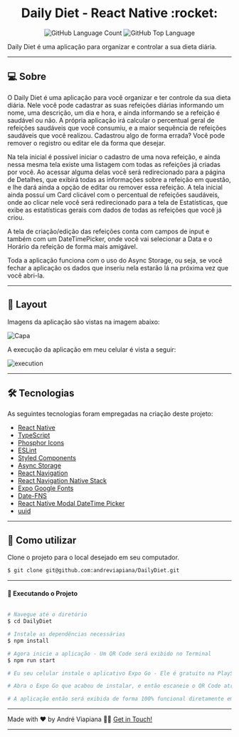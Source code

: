 <p align="center">
  <h1 align="center">Daily Diet - React Native :rocket:</h1>
</p>

<p align="center" margin-top="25px" >
  <img alt="GitHub Language Count" src="https://img.shields.io/github/languages/count/andreviapiana/DailyDiet" />

  <img alt="GitHub Top Language" src="https://img.shields.io/github/languages/top/andreviapiana/DailyDiet" />
</p>


Daily Diet é uma aplicação para organizar e controlar a sua dieta diária.

___

## 💻 Sobre
O Daily Diet é uma aplicação para você organizar e ter controle da sua dieta diária. Nele você pode cadastrar as suas refeições diárias informando um nome, uma descrição, um dia e hora, e ainda informando se a refeição é saudável ou não. A própria aplicação irá calcular o percentual geral de refeições saudáveis que você consumiu, e a maior sequência de refeições saudáveis que você realizou. Cadastrou algo de forma errada? Você pode remover o registro ou editar ele da forma que desejar.

Na tela inicial é possível iniciar o cadastro de uma nova refeição, e ainda nessa mesma tela existe uma listagem com todas as refeições já criadas por você. Ao acessar alguma delas você será  redirecionado para a página de Detalhes, que exibirá todas as informações sobre a refeição em questão, e lhe dará ainda a opção de editar ou remover essa refeição. A tela inicial ainda possuí um Card clicável com o percentual de refeições saudáveis, onde ao clicar nele você será redirecionado para a tela de Estatísticas, que exibe as estatísticas gerais com dados de todas as refeições que você já criou.

A tela de criação/edição das refeições conta com campos de input e também com um DateTimePicker, onde você vai selecionar a Data e o Horário da refeição de forma mais amigável.

Toda a aplicação funciona com o uso do Async Storage, ou seja, se você fechar a aplicação os dados que inseriu nela estarão lá na próxima vez que você abri-la.

___

## 🎨 Layout
Imagens da aplicação são vistas na imagem abaixo:

![Capa](https://github.com/andreviapiana/test/assets/106932234/7c10f3ba-864d-4268-9c28-132d8c8c810c)

A execução da aplicação em meu celular é vista a seguir:

![execution](https://github.com/andreviapiana/test/assets/106932234/1fe8aa65-4ea8-47c5-b1de-c74a70b421a6)

___

## 🛠 Tecnologias

As seguintes tecnologias foram empregadas na criação deste projeto:

- [React Native](https://reactnative.dev/)
- [TypeScript](https://www.typescriptlang.org/)
- [Phosphor Icons](https://phosphoricons.com/)
- [ESLint](https://eslint.org/)
- [Styled Components](https://styled-components.com/docs/basics)
- [Async Storage](https://reactnative.dev/docs/asyncstorage)
- [React Navigation](https://reactnavigation.org/)
- [React Navigation Native Stack](https://reactnavigation.org/docs/native-stack-navigator/)
- [Expo Google Fonts](https://github.com/expo/google-fonts)
- [Date-FNS](https://date-fns.org/)
- [React Native Modal DateTime Picker](https://www.npmjs.com/package/react-native-modal-datetime-picker)
- [uuid](https://www.npmjs.com/package/react-native-uuid)

___

## 🚀 Como utilizar

Clone o projeto para o local desejado em seu computador.

```bash
$ git clone git@github.com:andreviapiana/DailyDiet.git
```
___

#### 🚧 Executando o Projeto
```bash

# Navegue até o diretório
$ cd DailyDiet

# Instale as dependências necessárias
$ npm install

# Agora inicie a aplicação - Um QR Code será exibido no Terminal
$ npm run start

# Eu seu celular instale o aplicativo Expo Go - Ele é gratuito na PlayStore.

# Abra o Expo Go que acabou de instalar, e então escaneie o QR Code através do aplicativo.

# A aplicação então será exibida de forma 100% funcional diretamente em seu celular.

```

___

Made with ❤️ by André Viapiana 👋🏽 [Get in Touch!](https://www.linkedin.com/in/andreviapiana/)

---
